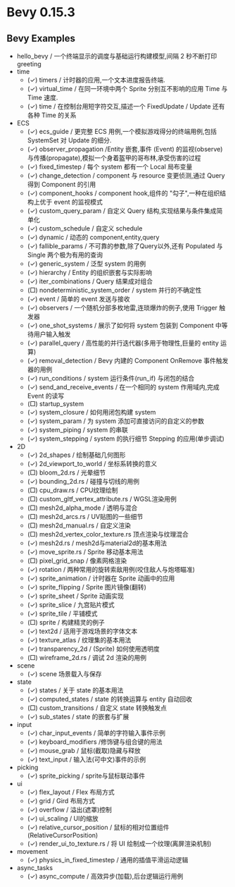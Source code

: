 # Bevy 0.15.3
## Bevy Examples 
* hello_bevy / 一个终端显示的调度与基础运行构建模型,间隔 2 秒不断打印 greeting
* time
  * (✓) timers / 计时器的应用,一个文本进度报告终端. 
  * (✓) virtual_time / 在同一环境中两个 Sprite 分别互不影响的应用 Time<Real> 与 Time<Virtual> 速度.
  * (✓) time / 在控制台用短字符交互,描述一个 FixedUpdate / Update 还有各种 Time 的关系
* ECS	
  * (✓) ecs_guide /	更完整 ECS 用例,一个模拟游戏得分的终端用例,包括 SystemSet 对 Update 的细分.
  * (✓) observer_propagation /Entity 嵌套,事件 (Event) 的监视(observe)与传播(propagate),模拟一个身着盔甲的哥布林,承受伤害的过程
  * (✓) fixed_timestep / 每个 system 都有一个 Local<T> 局布变量
  * (✓) change_detection / component 与 resource 变更侦测,通过 Query 得到 Component 的引用
  * (✓) component_hooks / component hook,组件的 "勾子",一种在组织结构上优于 event 的监视模式
  * (✓) custom_query_param /	自定义 Query 结构,实现结果与条件集成简单化
  * (✓) custom_schedule / 自定义 schedule 
  * (✓) dynamic / 动态的 component,entity,query
  * (✓) fallible_params / 不可靠的参数,除了Query以外,还有 Populated 与 Single 两个极为有用的查询
  * (✓) generic_system / 泛型 system 的用例
  * (✓) hierarchy / Entity 的组织嵌套与实际影响
  * (✓) iter_combinations / Query 结果成对组合
  * (□) nondeterministic_system_order / system 并行的不确定性
  * (✓) event / 简单的 event 发送与接收
  * (✓) observers / 一个随机分部多枚地雷,连琐爆炸的例子,使用 Trigger 触发器
  * (✓) one_shot_systems / 展示了如何将 system 包装到 Component 中等待用户输入触发
  * (✓) parallel_query / 高性能的并行迭代器(多用于物理性,巨量的 entity 运算)
  * (✓) removal_detection / Bevy 内建的 Component OnRemove 事件触发器的用例
  * (✓) run_conditions / system 运行条件(run_if) 与闭包的结合
  * (✓) send_and_receive_events / 在一个相同的 system 作用域内,完成 Event 的读写
  * (□) startup_system
  * (✓) system_closure / 如何用闭包构建 system
  * (✓) system_param / 为 system 添加可直接访问的自定义的参数
  * (✓) system_piping / system 的串联
  * (✓) system_stepping / system 的执行细节 Stepping 的应用(单步调试)
* 2D
  * (✓) 2d_shapes / 绘制基础几何图形
  * (✓) 2d_viewport_to_world / 坐标系转换的意义
  * (□) bloom_2d.rs / 光晕细节
  * (✓) bounding_2d.rs / 碰撞与切线的用例
  * (□) cpu_draw.rs / CPU纹理绘制
  * (□) custom_gltf_vertex_attribute.rs / WGSL渲染用例
  * (□) mesh2d_alpha_mode / 透明与混合
  * (□) mesh2d_arcs.rs / UV贴图的一些细节
  * (□) mesh2d_manual.rs / 自定义渲染
  * (□) mesh2d_vertex_color_texture.rs 顶点渲染与纹理混合
  * (✓) mesh2d.rs / mesh2d与material2d的基本用法
  * (✓) move_sprite.rs / Sprite 移动基本用法
  * (□) pixel_grid_snap / 像素网格渲染
  * (✓) rotation / 两种常用的旋转索敌用例(咬住敌人与炮塔瞄准)
  * (✓) sprite_animation / 计时器在 Sprite 动画中的应用
  * (✓) sprite_flipping / Sprite 图片镜像(翻转)
  * (✓) sprite_sheet / Sprite 动画实现
  * (✓) sprite_slice / 九宫贴片模式
  * (✓) sprite_tile / 平铺模式
  * (□) sprite / 构建精灵的例子
  * (✓) text2d / 适用于游戏场景的字体文本
  * (✓) texture_atlas / 纹理集的基本用法
  * (✓) transparency_2d / (Sprite) 如何使用透明度
  * (□) wireframe_2d.rs / 调试 2d 渲染的用例
* scene
  * (✓) scene 场景载入与保存
* state
  * (✓) states / 关于 state 的基本用法
  * (✓) computed_states / state 的转换运算与 entity 自动回收
  * (□) custom_transitions / 自定义 state 转换触发点
  * (✓) sub_states / state 的嵌套与扩展
* input
  * (✓) char_input_events / 简单的字符输入事件示例
  * (✓) keyboard_modifiers /修饰键与组合键的用法
  * (✓) mouse_grab / 鼠标(截取)隐藏与释放
  * (✓) text_input / 输入法(可中文)事件的示例
* picking
  * (✓) sprite_picking / sprite与鼠标联动事件
* ui
  * (✓) flex_layout / Flex 布局方式
  * (✓) grid / Gird 布局方式
  * (✓) overflow / 溢出(遮罩)控制
  * (✓) ui_scaling / UI的缩放
  * (✓) relative_cursor_position / 鼠标的相对位置组件 (RelativeCursorPosition)
  * (✓) render_ui_to_texture.rs / 将 UI 绘制成一个纹理(离屏渲染机制)
* movement
  * (✓) physics_in_fixed_timestep / 通用的插值平滑运动逻辑
* async_tasks
  * (✓) async_compute / 高效异步(加载),后台逻辑运行用例